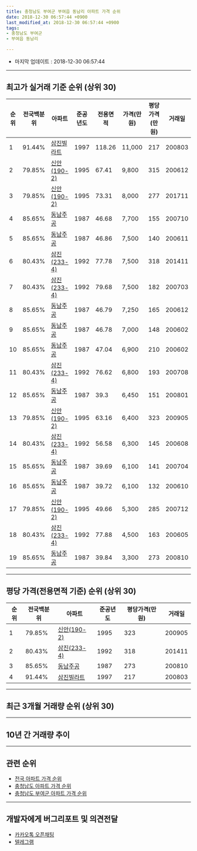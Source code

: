 ```yaml
---
title: 충청남도 부여군 부여읍 동남리 아파트 가격 순위
date: 2018-12-30 06:57:44 +0900
last_modified_at: 2018-12-30 06:57:44 +0900
tags:
- 충청남도 부여군
- 부여읍 동남리

---
```


* 마지막 업데이트 : 2018-12-30 06:57:44

---

## 최고가 실거래 기준 순위 (상위 30)


|순위|전국백분위|아파트|준공년도|전용면적|가격(만원)|평당가격(만원)|거래일|
|---|---|---|---|---|---|---|---|
|1|91.44%|[삼진빌라트](https://search.naver.com/search.naver?query=%EC%B6%A9%EC%B2%AD%EB%82%A8%EB%8F%84+%EB%B6%80%EC%97%AC%EA%B5%B0+%EB%B6%80%EC%97%AC%EC%9D%8D+%EB%8F%99%EB%82%A8%EB%A6%AC+%EC%82%BC%EC%A7%84%EB%B9%8C%EB%9D%BC%ED%8A%B8)|1997|118.26|11,000|217|200803|
|2|79.85%|[신안(190-2)](https://search.naver.com/search.naver?query=%EC%B6%A9%EC%B2%AD%EB%82%A8%EB%8F%84+%EB%B6%80%EC%97%AC%EA%B5%B0+%EB%B6%80%EC%97%AC%EC%9D%8D+%EB%8F%99%EB%82%A8%EB%A6%AC+%EC%8B%A0%EC%95%88%28190-2%29)|1995|67.41|9,800|315|200612|
|3|79.85%|[신안(190-2)](https://search.naver.com/search.naver?query=%EC%B6%A9%EC%B2%AD%EB%82%A8%EB%8F%84+%EB%B6%80%EC%97%AC%EA%B5%B0+%EB%B6%80%EC%97%AC%EC%9D%8D+%EB%8F%99%EB%82%A8%EB%A6%AC+%EC%8B%A0%EC%95%88%28190-2%29)|1995|73.31|8,000|277|201711|
|4|85.65%|[동남주공](https://search.naver.com/search.naver?query=%EC%B6%A9%EC%B2%AD%EB%82%A8%EB%8F%84+%EB%B6%80%EC%97%AC%EA%B5%B0+%EB%B6%80%EC%97%AC%EC%9D%8D+%EB%8F%99%EB%82%A8%EB%A6%AC+%EB%8F%99%EB%82%A8%EC%A3%BC%EA%B3%B5)|1987|46.68|7,700|155|200710|
|5|85.65%|[동남주공](https://search.naver.com/search.naver?query=%EC%B6%A9%EC%B2%AD%EB%82%A8%EB%8F%84+%EB%B6%80%EC%97%AC%EA%B5%B0+%EB%B6%80%EC%97%AC%EC%9D%8D+%EB%8F%99%EB%82%A8%EB%A6%AC+%EB%8F%99%EB%82%A8%EC%A3%BC%EA%B3%B5)|1987|46.86|7,500|140|200611|
|6|80.43%|[삼진(233-4)](https://search.naver.com/search.naver?query=%EC%B6%A9%EC%B2%AD%EB%82%A8%EB%8F%84+%EB%B6%80%EC%97%AC%EA%B5%B0+%EB%B6%80%EC%97%AC%EC%9D%8D+%EB%8F%99%EB%82%A8%EB%A6%AC+%EC%82%BC%EC%A7%84%28233-4%29)|1992|77.78|7,500|318|201411|
|7|80.43%|[삼진(233-4)](https://search.naver.com/search.naver?query=%EC%B6%A9%EC%B2%AD%EB%82%A8%EB%8F%84+%EB%B6%80%EC%97%AC%EA%B5%B0+%EB%B6%80%EC%97%AC%EC%9D%8D+%EB%8F%99%EB%82%A8%EB%A6%AC+%EC%82%BC%EC%A7%84%28233-4%29)|1992|79.68|7,500|182|200703|
|8|85.65%|[동남주공](https://search.naver.com/search.naver?query=%EC%B6%A9%EC%B2%AD%EB%82%A8%EB%8F%84+%EB%B6%80%EC%97%AC%EA%B5%B0+%EB%B6%80%EC%97%AC%EC%9D%8D+%EB%8F%99%EB%82%A8%EB%A6%AC+%EB%8F%99%EB%82%A8%EC%A3%BC%EA%B3%B5)|1987|46.79|7,250|165|200612|
|9|85.65%|[동남주공](https://search.naver.com/search.naver?query=%EC%B6%A9%EC%B2%AD%EB%82%A8%EB%8F%84+%EB%B6%80%EC%97%AC%EA%B5%B0+%EB%B6%80%EC%97%AC%EC%9D%8D+%EB%8F%99%EB%82%A8%EB%A6%AC+%EB%8F%99%EB%82%A8%EC%A3%BC%EA%B3%B5)|1987|46.78|7,000|148|200602|
|10|85.65%|[동남주공](https://search.naver.com/search.naver?query=%EC%B6%A9%EC%B2%AD%EB%82%A8%EB%8F%84+%EB%B6%80%EC%97%AC%EA%B5%B0+%EB%B6%80%EC%97%AC%EC%9D%8D+%EB%8F%99%EB%82%A8%EB%A6%AC+%EB%8F%99%EB%82%A8%EC%A3%BC%EA%B3%B5)|1987|47.04|6,900|210|200602|
|11|80.43%|[삼진(233-4)](https://search.naver.com/search.naver?query=%EC%B6%A9%EC%B2%AD%EB%82%A8%EB%8F%84+%EB%B6%80%EC%97%AC%EA%B5%B0+%EB%B6%80%EC%97%AC%EC%9D%8D+%EB%8F%99%EB%82%A8%EB%A6%AC+%EC%82%BC%EC%A7%84%28233-4%29)|1992|76.62|6,800|193|200708|
|12|85.65%|[동남주공](https://search.naver.com/search.naver?query=%EC%B6%A9%EC%B2%AD%EB%82%A8%EB%8F%84+%EB%B6%80%EC%97%AC%EA%B5%B0+%EB%B6%80%EC%97%AC%EC%9D%8D+%EB%8F%99%EB%82%A8%EB%A6%AC+%EB%8F%99%EB%82%A8%EC%A3%BC%EA%B3%B5)|1987|39.3|6,450|151|200801|
|13|79.85%|[신안(190-2)](https://search.naver.com/search.naver?query=%EC%B6%A9%EC%B2%AD%EB%82%A8%EB%8F%84+%EB%B6%80%EC%97%AC%EA%B5%B0+%EB%B6%80%EC%97%AC%EC%9D%8D+%EB%8F%99%EB%82%A8%EB%A6%AC+%EC%8B%A0%EC%95%88%28190-2%29)|1995|63.16|6,400|323|200905|
|14|80.43%|[삼진(233-4)](https://search.naver.com/search.naver?query=%EC%B6%A9%EC%B2%AD%EB%82%A8%EB%8F%84+%EB%B6%80%EC%97%AC%EA%B5%B0+%EB%B6%80%EC%97%AC%EC%9D%8D+%EB%8F%99%EB%82%A8%EB%A6%AC+%EC%82%BC%EC%A7%84%28233-4%29)|1992|56.58|6,300|145|200608|
|15|85.65%|[동남주공](https://search.naver.com/search.naver?query=%EC%B6%A9%EC%B2%AD%EB%82%A8%EB%8F%84+%EB%B6%80%EC%97%AC%EA%B5%B0+%EB%B6%80%EC%97%AC%EC%9D%8D+%EB%8F%99%EB%82%A8%EB%A6%AC+%EB%8F%99%EB%82%A8%EC%A3%BC%EA%B3%B5)|1987|39.69|6,100|141|200704|
|16|85.65%|[동남주공](https://search.naver.com/search.naver?query=%EC%B6%A9%EC%B2%AD%EB%82%A8%EB%8F%84+%EB%B6%80%EC%97%AC%EA%B5%B0+%EB%B6%80%EC%97%AC%EC%9D%8D+%EB%8F%99%EB%82%A8%EB%A6%AC+%EB%8F%99%EB%82%A8%EC%A3%BC%EA%B3%B5)|1987|39.72|6,100|132|200610|
|17|79.85%|[신안(190-2)](https://search.naver.com/search.naver?query=%EC%B6%A9%EC%B2%AD%EB%82%A8%EB%8F%84+%EB%B6%80%EC%97%AC%EA%B5%B0+%EB%B6%80%EC%97%AC%EC%9D%8D+%EB%8F%99%EB%82%A8%EB%A6%AC+%EC%8B%A0%EC%95%88%28190-2%29)|1995|49.66|5,300|285|200712|
|18|80.43%|[삼진(233-4)](https://search.naver.com/search.naver?query=%EC%B6%A9%EC%B2%AD%EB%82%A8%EB%8F%84+%EB%B6%80%EC%97%AC%EA%B5%B0+%EB%B6%80%EC%97%AC%EC%9D%8D+%EB%8F%99%EB%82%A8%EB%A6%AC+%EC%82%BC%EC%A7%84%28233-4%29)|1992|77.88|4,500|163|200605|
|19|85.65%|[동남주공](https://search.naver.com/search.naver?query=%EC%B6%A9%EC%B2%AD%EB%82%A8%EB%8F%84+%EB%B6%80%EC%97%AC%EA%B5%B0+%EB%B6%80%EC%97%AC%EC%9D%8D+%EB%8F%99%EB%82%A8%EB%A6%AC+%EB%8F%99%EB%82%A8%EC%A3%BC%EA%B3%B5)|1987|39.84|3,300|273|200810|


---

## 평당 가격(전용면적 기준) 순위 (상위 30)


|순위|전국백분위|아파트|준공년도|평당가격(만원)|거래일|
|---|---|---|---|---|---|
|1|79.85%|[신안(190-2)](https://search.naver.com/search.naver?query=%EC%B6%A9%EC%B2%AD%EB%82%A8%EB%8F%84+%EB%B6%80%EC%97%AC%EA%B5%B0+%EB%B6%80%EC%97%AC%EC%9D%8D+%EB%8F%99%EB%82%A8%EB%A6%AC+%EC%8B%A0%EC%95%88%28190-2%29)|1995|323|200905|
|2|80.43%|[삼진(233-4)](https://search.naver.com/search.naver?query=%EC%B6%A9%EC%B2%AD%EB%82%A8%EB%8F%84+%EB%B6%80%EC%97%AC%EA%B5%B0+%EB%B6%80%EC%97%AC%EC%9D%8D+%EB%8F%99%EB%82%A8%EB%A6%AC+%EC%82%BC%EC%A7%84%28233-4%29)|1992|318|201411|
|3|85.65%|[동남주공](https://search.naver.com/search.naver?query=%EC%B6%A9%EC%B2%AD%EB%82%A8%EB%8F%84+%EB%B6%80%EC%97%AC%EA%B5%B0+%EB%B6%80%EC%97%AC%EC%9D%8D+%EB%8F%99%EB%82%A8%EB%A6%AC+%EB%8F%99%EB%82%A8%EC%A3%BC%EA%B3%B5)|1987|273|200810|
|4|91.44%|[삼진빌라트](https://search.naver.com/search.naver?query=%EC%B6%A9%EC%B2%AD%EB%82%A8%EB%8F%84+%EB%B6%80%EC%97%AC%EA%B5%B0+%EB%B6%80%EC%97%AC%EC%9D%8D+%EB%8F%99%EB%82%A8%EB%A6%AC+%EC%82%BC%EC%A7%84%EB%B9%8C%EB%9D%BC%ED%8A%B8)|1997|217|200803|


---

## 최근 3개월 거래량 순위 (상위 30)


<div style="width:100%;">
    <canvas id="deal_count_ranking" height="250"></canvas>
</div>


<script>
new Chart(document.getElementById("deal_count_ranking"), {
    type: 'horizontalBar',
    data: {
        labels: ['동남주공'],
        datasets: [{
            label: '실거래 수',
            data: [4],
            borderColor: "rgba(255, 0, 128, 1)",
            backgroundColor: "rgba(255, 0, 128, 0.5)",
            fill: false,
        }]
    },
    options: {
        responsive: true,
        title: {
            display: true,
            text: '최근 3개월 거래량 순위'
        },
        tooltips: {
            mode: 'index',
            intersect: false,
            callbacks: {
                title: function(tooltipItems, data) {
                    return "실거래 수:";
                },
                label: function(tooltipItem, data) {
                    return data.labels[tooltipItem.index] + ": " + tooltipItem.xLabel;
                }
            }
        },
        hover: {
            mode: 'nearest',
            intersect: true
        },
        scales: {
            xAxes: [{
                display: true,
                scaleLabel: {
                    display: true,
                    labelString: '실거래 수'
                },
                ticks: {
                    suggestedMin: 0,
                }
            }],
            yAxes: [{
                display: true,
                ticks: {
                    autoSkip: false,
                    callback: function(value, index, values) {
                        if (value.length > 15)
                            return value.substr(0, 13) + "...";
                        else
                            return value;
                    }
                },
                scaleLabel: {
                    display: false,
                }
            }]
        }
    }
});

</script>


---

## 10년 간 거래량 추이


<div style="width:100%;">
    <canvas id="deal_progress" height="250"></canvas>
</div>

<script>
new Chart(document.getElementById("deal_progress"), {
    type: 'line',
    data: {
        labels: ['200812','200901','200902','200903','200904','200905','200906','200907','200908','200909','200910','200911','200912','201001','201002','201003','201004','201005','201006','201007','201008','201009','201010','201011','201012','201101','201102','201103','201104','201105','201106','201107','201108','201109','201110','201111','201112','201201','201202','201203','201204','201205','201206','201207','201208','201209','201210','201211','201212','201301','201302','201303','201304','201305','201306','201307','201308','201309','201310','201311','201312','201401','201402','201403','201404','201405','201406','201407','201408','201409','201410','201411','201412','201501','201502','201503','201504','201505','201506','201507','201508','201509','201510','201511','201512','201601','201602','201603','201604','201605','201606','201607','201608','201609','201610','201611','201612','201701','201702','201703','201704','201705','201706','201707','201708','201709','201710','201711','201712','201801','201802','201803','201804','201805','201806','201807','201808','201809','201810','201811','201812'],
        datasets: [{
            label: '실거래 수',
            pointRadius: 1,
            data: [2, 1, 4, 6, 4, 6, 5, 2, 2, 0, 1, 1, 2, 2, 2, 4, 4, 1, 4, 4, 3, 3, 1, 1, 2, 4, 4, 2, 1, 1, 4, 2, 2, 2, 2, 4, 3, 3, 2, 4, 2, 2, 3, 4, 1, 4, 4, 1, 1, 1, 6, 6, 5, 3, 0, 1, 0, 5, 2, 5, 1, 4, 2, 7, 4, 2, 6, 2, 3, 6, 1, 4, 2, 1, 0, 6, 4, 0, 2, 2, 2, 0, 5, 2, 3, 2, 1, 1, 1, 2, 1, 1, 5, 1, 5, 3, 5, 0, 1, 4, 4, 2, 1, 1, 1, 0, 1, 3, 0, 4, 4, 7, 2, 4, 3, 3, 4, 1, 0, 1, 3],
            borderColor: "rgba(255, 201, 14, 1)",
            backgroundColor: "rgba(255, 201, 14, 0.5)",
            fill: true,
        }]
    },
    options: {
        responsive: true,
        title: {
            display: true,
            text: '10년간 거래량 추이'
        },
        tooltips: {
            mode: 'index',
            intersect: false,
        },
        hover: {
            mode: 'nearest',
            intersect: true
        },
        scales: {
            xAxes: [{
                display: true,
                scaleLabel: {
                    display: true,
                    labelString: '년/월'
                }
            }],
            yAxes: [{
                display: true,
                ticks: {
                    suggestedMin: 0,
                },
                scaleLabel: {
                    display: true,
                    labelString: '실거래 수'
                }
            }]
        }
    }
});

</script>


---

## 관련 순위

- [전국 아파트 가격 순위](https://inasie.github.io/apt-ranking/전국)
- [충청남도 아파트 가격 순위](https://inasie.github.io/apt-ranking/충청남도)
- [충청남도 부여군 아파트 가격 순위](https://inasie.github.io/apt-ranking/충청남도-부여군)


---

## 개발자에게 버그리포트 및 의견전달

- [카카오톡 오픈채팅](https://open.kakao.com/o/gLJUAP4)
- [텔레그램](https://t.me/inasie)

